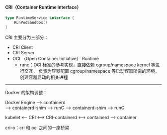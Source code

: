 #### CRI（Container Runtime Interface）

```go
type RuntimeService interface {
	RunPodSandbox()
}
```

CRI 主要分为三部分：
- CRI Client
- CRI Server
- OCI （Open Container Initiative） Runtime
  - runc：OCI 标准的参考实现，直接依赖 cgroup/namespace kernel 等进行交互，
    负责为容器配置 cgroup/namespace 等启动容器所需的环境，创建容器启动的相关进程

---
Docker 的架构调整：

Docker Engine --> containerd  
--> containerd-shim --> runC
--> containerd-shim --> runC

kubelet <-- CRI <--> CRI-containerd <--> containerd --> container

cri-o：cri 和 oci 之间的一座桥梁




